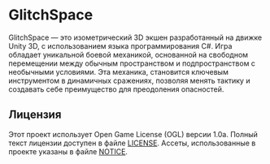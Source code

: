 # GlitchSpace

GlitchSpace — это изометрический 3D экшен разработанный на движке Unity 3D, с использованием языка программирования C#. Игра обладает уникальной боевой механикой, основанной на свободном перемещении между обычным пространством и подпространством с необычными условиями. Эта механика, становится ключевым инструментом в динамичных сражениях, позволяя менять тактику и создавать себе преимущество для преодоления опасностей.

## Лицензия

Этот проект использует Open Game License (OGL) версии 1.0a. Полный текст лицензии доступен в файле [LICENSE](LICENSE.txt).
Ассеты, использованные в проекте указаны в файле [NOTICE](NOTICE.txt).
